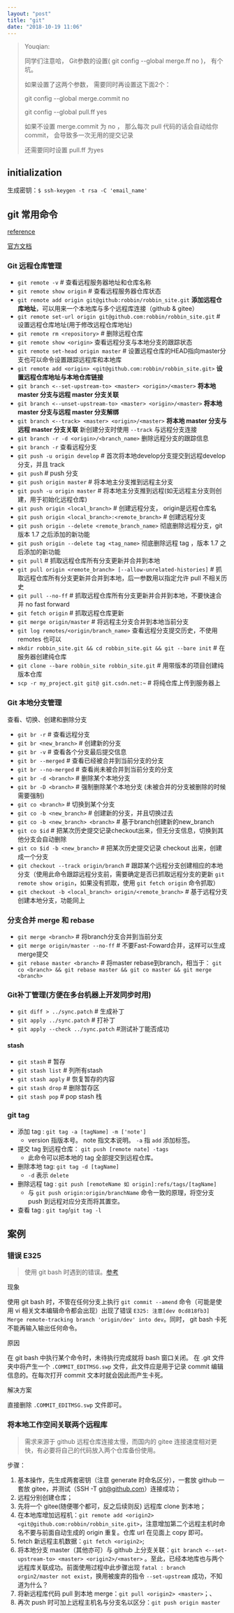 ```yaml
---
layout: "post"
title: "git"
date: "2018-10-19 11:06"
---
```


>Youqian:
>
> 同学们注意哈， Git参数的设置( git config --global merge.ff no )， 有个坑。
>
> 如果设置了这两个参数， 需要同时再设置这下面2个：
>
> git config --global merge.commit no
>
> git config --global pull.ff yes
>
> 如果不设置 merge.commit 为 no ， 那么每次 pull 代码的话会自动给你commit， 会导致多一次无用的提交记录
>
> 还需要同时设置 pull.ff  为yes

## initialization

生成密钥：`$ ssh-keygen -t rsa -C 'email_name'`

## git 常用命令

[reference](http://www.cnblogs.com/vman/articles/Git_cmds.html)

[官方文档](https://git-scm.com/docs/)

### Git 远程仓库管理

- `git remote -v` # 查看远程服务器地址和仓库名称
- `git remote show origin` # 查看远程服务器仓库状态
- `git remote add origin git@github:robbin/robbin_site.git` **添加远程仓库地址**，可以用来一个本地库与多个远程库连接（github & gitee）
- `git remote set-url origin git@github.com:robbin/robbin_site.git` # 设置远程仓库地址(用于修改远程仓库地址)
- `git remote rm <repository>` # 删除远程仓库
- `git remote show <origin>` 查看远程分支与本地分支的跟踪状态
- `git remote set-head origin master` # 设置远程仓库的HEAD指向master分支也可以命令设置跟踪远程库和本地库
- `git remote add <origin> <git@github.com:robbin/robbin_site.git>`  **设置远程仓库地址与本地仓库链接**
- `git branch <--set-upstream-to> <master> <origin>/<master>` **将本地 master 分支与远程 master 分支关联**
- `git branch <--unset-upstream-to> <master> <origin>/<master>` **将本地 master 分支与远程 master 分支解绑**
- `git branch <--track> <master> <origin>/<master>` **将本地 master 分支与远程 master 分支关联** 新创建分支时使用 `--track` 与远程分支连接
- `git branch -r -d <origin>/<branch_name>` 删除远程分支的跟踪信息
- `git branch -r` 查看远程分支
- `git push -u origin develop` # 首次将本地develop分支提交到远程develop分支，并且 track
- `git push` # push 分支
- `git push origin master` # 将本地主分支推到远程主分支
- `git push -u origin master` # 将本地主分支推到远程(如无远程主分支则创建，用于初始化远程仓库)
- `git push origin <local_branch>` # 创建远程分支， origin是远程仓库名
- `git push origin <local_branch>:<remote_branch>` # 创建远程分支
- `git push origin --delete <remote_branch_name>` 彻底删除远程分支，git 版本 1.7 之后添加的新功能
- `git push origin --delete tag <tag_name>` 彻底删除远程 tag ，版本 1.7 之后添加的新功能
- `git pull` # 抓取远程仓库所有分支更新并合并到本地
- `git pull origin <remote_branch> [--allow-unrelated-histories]` # 抓取远程仓库所有分支更新并合并到本地，后一参数用以指定允许 pull 不相关历史
- `git pull --no-ff` # 抓取远程仓库所有分支更新并合并到本地，不要快速合并 no fast forward
- `git fetch origin` # 抓取远程仓库更新
- `git merge origin/master` # 将远程主分支合并到本地当前分支
- `git log remotes/<origin/branch_name>` 查看远程分支提交历史，不使用 remotes 也可以
- `mkdir robbin_site.git && cd robbin_site.git && git --bare init` # 在服务器创建纯仓库
- `git clone --bare robbin_site robbin_site.git` # 用带版本的项目创建纯版本仓库
- `scp -r my_project.git git@ git.csdn.net:~` # 将纯仓库上传到服务器上

### Git 本地分支管理

查看、切换、创建和删除分支

- `git br -r` # 查看远程分支
- `git br <new_branch>` # 创建新的分支
- `git br -v` # 查看各个分支最后提交信息
- `git br --merged` # 查看已经被合并到当前分支的分支
- `git br --no-merged` # 查看尚未被合并到当前分支的分支
- `git br -d <branch>` # 删除某个本地分支
- `git br -D <branch>` # 强制删除某个本地分支 (未被合并的分支被删除的时候需要强制)
- `git co <branch>` # 切换到某个分支
- `git co -b <new_branch>` # 创建新的分支，并且切换过去
- `git co -b <new_branch> <branch>` # 基于branch创建新的new_branch
- `git co $id` # 把某次历史提交记录checkout出来，但无分支信息，切换到其他分支会自动删除
- `git co $id -b <new_branch>` # 把某次历史提交记录 checkout 出来，创建成一个分支
- `git checkout --track origin/branch` # 跟踪某个远程分支创建相应的本地分支（使用此命令跟踪远程分支前，需要确定是否已抓取远程分支的更新 `git remote show origin`，如果没有抓取，使用 `git fetch origin` 命令抓取）
- `git checkout -b <local_branch> origin/<remote_branch>` # 基于远程分支创建本地分支，功能同上

### 分支合并 merge 和 rebase

- `git merge <branch>` # 将branch分支合并到当前分支
- `git merge origin/master --no-ff` # 不要Fast-Foward合并，这样可以生成merge提交
- `git rebase master <branch>` # 将master rebase到branch，相当于： `git co <branch> && git rebase master && git co master && git merge <branch>`

### Git补丁管理(方便在多台机器上开发同步时用)

- `git diff > ../sync.patch` # 生成补丁
- `git apply ../sync.patch` # 打补丁
- `git apply --check ../sync.patch` #测试补丁能否成功

#### stash

- `git stash` # 暂存
- `git stash list` # 列所有stash
- `git stash apply` # 恢复暂存的内容
- `git stash drop` # 删除暂存区
- `git stash pop` # pop stash 栈

### git tag

- 添加 tag : `git tag -a [tagName] -m ['note']`
    - version 指版本号。 note 指文本说明。 `-a` 指 `add` 添加标签。
- 提交 tag 到远程仓库： `git push [remote nate] -tags`
    - 此命令可以把本地的 tag 全部提交到远程仓库。
- 删除本地 tag: `git tag -d [tagName]`
    - `-d` 表示 `delete`
- 删除远程 tag : `git push [remoteName 如 origin]:refs/tags/[tagName]`
    - 与 `git push origin:origin/branchName` 命令一致的原理，将空分支 push 到远程对应分支而将其置空。
- 查看 tag : `git tag`/`git tag -l`

## 案例

### 错误 E325

> 使用 git bash 时遇到的错误。[参考](https://blog.csdn.net/wangzunkuan/article/details/80484119)

现象

使用 git bash 时，不管在任何分支上执行 `git commit --amend` 命令（可能是使用 vi 相关文本编辑命令都会出现）出现了错误 `E325: 注意[dev 0cd818fb3] Merge remote-tracking branch 'origin/dev' into dev`。同时， git bash 卡死不能再输入输出任何命令。

原因

在 git bash 中执行某个命令时，未待执行完成就将 bash 窗口关闭。 在 .git 文件夹中将产生一个 `.COMMIT_EDITMSG.swp` 文件，此文件应是用于记录 commit 编辑信息的。在每次打开 commit 文本时就会因此而产生卡死。

解决方案

直接删除 `.COMMIT_EDITMSG.swp` 文件即可。

### 将本地工作空间关联两个远程库

> 需求来源于 github 远程仓库连接太慢，而国内的 gitee 连接速度相对更快，有必要将自己的代码放入两个仓库备份使用。

步骤：

1. 基本操作，先生成两套密钥（注意 generate 时命名区分），一套放 github 一套放 gitee，并测试（SSH -T git@github.com）连接成功；
2. 远程分别创建仓库；
3. 先将一个 gitee(随便哪个都可，反之后续则反) 远程库 clone 到本地；
4. 在本地库增加远程机：`git remote add <origin2> <git@github.com:robbin/robbin_site.git>`，注意增加第二个远程主机时命名不要与前面自动生成的 origin 重复。仓库 url 在见面上 copy 即可。
5. fetch 新远程主机数据：`git fetch <origin2>`;
6. 将本地分支 master（其他亦可）与 github 上分支关联：`git branch <--set-upstream-to> <master> <origin2>/<master>` 。至此，已经本地库也与两个远程库关联成功。前面使用过程中此步骤出现 `fatal : branch orgin2/master not exist`，换用被废弃的指令 `--set-upstream` 成功，不知道为什么？
7. 将新远程库代码 pull 到本地 merge：`git pull <origin2> <master>`；、
8. 再次 push 时可加上远程主机名与分支名以区分：`git push origin master`
